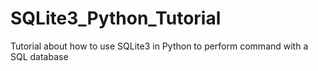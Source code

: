 # SQLite3_Python_Tutorial
Tutorial about how to use SQLite3 in Python to perform command with a SQL database
